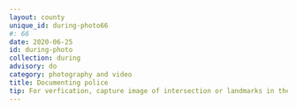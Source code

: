 ```yaml
---
layout: county 
unique_id: during-photo66
#: 66
date: 2020-06-25
id: during-photo
collection: during
advisory: do
category: photography and video
title: Documenting police
tip: For verfication, capture image of intersection or landmarks in the area.
---
```


